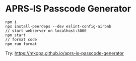 # APRS&dash;IS Passcode Generator

```
npm i
npx install-peerdeps --dev eslint-config-airbnb
// start webserver on localhost:3000
npm start
// format code
npm run format
```

Try: https://mkopa.github.io/aprs-is-passcode-generator
